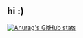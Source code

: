 ## hi :)

[![Anurag's GitHub stats](https://github-readme-stats.vercel.app/api?username=alyssongab&theme=dracula)](https://github.com/anuraghazra/github-readme-stats)
<!--![Top Langs](https://github-readme-stats.vercel.app/api/top-langs/?username=alyssongab&layout=compact&langs_count=8&theme=dark)-->
<!--
**alyssongab/alyssongab** is a ✨ _special_ ✨ repository because its `README.md` (this file) appears on your GitHub profile.

Here are some ideas to get you started:

- 🔭 I’m currently working on ...
- 🌱 I’m currently learning ...
- 👯 I’m looking to collaborate on ...
- 🤔 I’m looking for help with ...
- 💬 Ask me about ...
- 📫 How to reach me: ...
- 😄 Pronouns: ...
- ⚡ Fun fact: ...
-->
